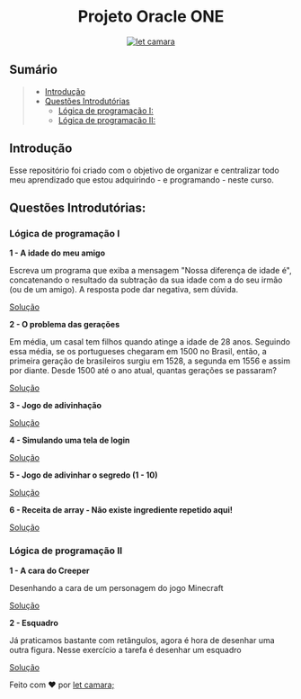 <h1 align="center">
  Projeto Oracle ONE
</h1>


<p align="center">
  <a href="https://www.linkedin.com/in/letcamara">
    <img align="center" src="https://img.shields.io/badge/feito%20por-let%20camara;-blue" alt="let camara" border="0">
  </a>
</p>

## Sumário

> * [Introdução](#introdução)
> * [Questões Introdutórias](#questões-introdutórias)
>   * [Lógica de programação I:](#lógica-de-programação-I)
>   * [Lógica de programação II:](#lógica-de-programação-II)


## Introdução

Esse repositório foi criado com o objetivo de organizar e centralizar todo meu aprendizado que estou adquirindo - e programando - neste curso.

## Questões Introdutórias:

### Lógica de programação I

**1 - A idade do meu amigo**

Escreva um programa que exiba a mensagem "Nossa diferença de idade é", concatenando o resultado da subtração da sua idade com a do seu irmão (ou de um amigo). A resposta pode dar negativa, sem dúvida. 

[Solução](logica-programacao-1%20/logica-programacao1.js)

**2 - O problema das gerações**

Em média, um casal tem filhos quando atinge a idade de 28 anos. Seguindo essa média, se os portugueses chegaram em 1500 no Brasil, então, a primeira geração de brasileiros surgiu em 1528, a segunda em 1556 e assim por diante. Desde 1500 até o ano atual, quantas gerações se passaram?

[Solução](logica-programacao-1%20/logica-programacao2.js)

**3 - Jogo de adivinhação**

[Solução](logica-programacao-1%20/logica-programacao3.js)

**4 - Simulando uma tela de login**

[Solução](logica-programacao-1%20/logica-programacao4.js)

**5 - Jogo de adivinhar o segredo (1 - 10)**

[Solução](logica-programacao-1%20/logica-programacao5.html)

**6 - Receita de array - Não existe ingrediente repetido aqui!**

[Solução](logica-programacao-1%20/logica-programacao6.html)

### Lógica de programação II

**1 - A cara do Creeper**

Desenhando a cara de um personagem do jogo Minecraft

[Solução](logica-programacao-2%20/logica-programacao1.html)

**2 - Esquadro**

Já praticamos bastante com retângulos, agora é hora de desenhar uma outra figura. Nesse exercício a tarefa é desenhar um esquadro

[Solução](logica-programacao-2%20/logica-programacao2.html)

Feito com ♥ por [let camara;](https://www.linkedin.com/in/letcamara)
